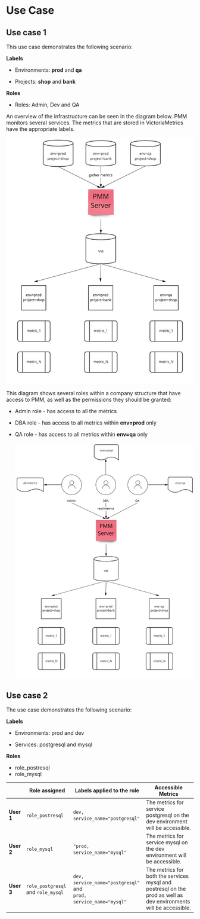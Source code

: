 # Use Case

## Use case 1

This use case demonstrates the following scenario:

**Labels**

-  Environments: **prod** and **qa**

-  Projects: **shop** and **bank**

**Roles**

- Roles: Admin, Dev and QA

An overview of the infrastructure can be seen in the diagram below. PMM monitors several services. The metrics that are stored in VictoriaMetrics have the appropriate labels.

   ![!](../../_images/PMM_access_control_usecase_metrics.jpg)

 This diagram shows several roles within a company structure that have access to PMM, as well as the permissions they should be granted:

- Admin role - has access to all the metrics
- DBA role - has access to all metrics within **env=prod** only
- QA role - has access to all metrics within **env=qa** only

    ![!](../../_images/PMM_access_control_usecase_roles.jpg)


## Use case 2

The use case demonstrates the following scenario:

**Labels**

- Environments: prod and dev

- Services: postgresql and mysql

**Roles**

- role_postresql
- role_mysql


|           |**Role assigned**|**Labels applied to the role**|**Accessible Metrics**                                                                                                  |
|----------|--------|---------------------------------------------- |-------------------------------------------------------------------------------------------------------------|
| **User 1**  | `role_postresql`    |`dev, service_name="postgresql"`|The metrics for service postgresql on the dev environment will be accessible.|                                          
| **User 2**  | `role_mysql`    |`"prod, service_name="mysql"`|The metrics for service mysql on the dev environment will be accessible.|                                          
| **User 3**  | `role_postgresql` and `role_mysql`|`dev, service_name="postgresql"` and </br> `prod, service_name="mysql"` |The metrics for both the services mysql and postresql on the prod as well as dev environments will be accessible.|                                          



















